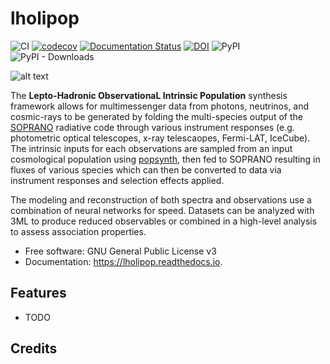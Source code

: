 # lholipop
![CI](https://github.com/grburgess/lholipop/workflows/CI/badge.svg?branch=master)
[![codecov](https://codecov.io/gh/grburgess/lholipop/branch/master/graph/badge.svg)](https://codecov.io/gh/grburgess/lholipop)
[![Documentation Status](https://readthedocs.org/projects/lholipop/badge/?version=latest)](https://lholipop.readthedocs.io/en/latest/?badge=latest)
[![DOI](https://zenodo.org/badge/DOI/10.5281/zenodo.3372456.svg)](https://doi.org/10.5281/zenodo.3372456)
![PyPI](https://img.shields.io/pypi/v/lholipop)
![PyPI - Downloads](https://img.shields.io/pypi/dm/lholipop)

![alt text](https://raw.githubusercontent.com/grburgess/lholipop/master/docs/media/logo.png)

The **Lepto-Hadronic ObservationaL Intrinsic Population** synthesis framework allows for
multimessenger data from photons, neutrinos, and cosmic-rays to be generated by
folding the multi-species output of the [SOPRANO]() radiative code through
various instrument responses (e.g. photometric optical telescopes, x-ray
telescaopes, Fermi-LAT, IceCube). The intrinsic inputs for each observations are
sampled from an input cosmological population using [popsynth](), then fed to
SOPRANO resulting in fluxes of various species which can then be converted to
data via instrument responses and selection effects applied.

The modeling and reconstruction of both spectra and observations use a
combination of neural networks for speed. Datasets can be analyzed with 3ML to
produce reduced observables or combined in a high-level analysis to assess
association properties.

* Free software: GNU General Public License v3
* Documentation: https://lholipop.readthedocs.io.


## Features


* TODO

## Credits

